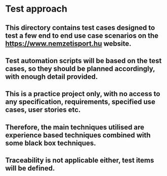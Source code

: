 # Test approach

## This directory contains test cases designed to test a few end to end use case scenarios on the https://www.nemzetisport.hu website.
## Test automation scripts will be based on the test cases, so they should be planned accordingly, with enough detail provided.
## This is a practice project only, with no access to any specification, requirements, specified use cases, user stories etc.
## Therefore, the main techniques utilised are experience based techniques combined with some black box techniques.
## Traceability is not applicable either, test items will be defined.